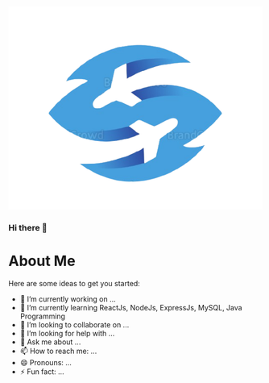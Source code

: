 
![GitHub Logo](https://github.com/santheesh16/portfolio/blob/master/src/assets/icons/logow.webp)
### Hi there 👋

# About Me
  

Here are some ideas to get you started:

- 🔭 I’m currently working on ...
- 🌱 I’m currently learning ReactJs, NodeJs, ExpressJs, MySQL, Java Programming
- 👯 I’m looking to collaborate on ...
- 🤔 I’m looking for help with ...
- 💬 Ask me about ...
- 📫 How to reach me: ...
- 😄 Pronouns: ...
- ⚡ Fun fact: ...

